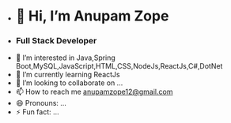 -  <h1>👋 Hi, I’m Anupam Zope </h1>
- <h3>Full Stack Developer</h3>
- 👀 I’m interested in Java,Spring Boot,MySQL,JavaScript,HTML,CSS,NodeJs,ReactJs,C#,DotNet
- 🌱 I’m currently learning ReactJs
- 💞️ I’m looking to collaborate on ...
- 📫 How to reach me  anupamzope12@gmail.com
- 😄 Pronouns: ...
- ⚡ Fun fact: ...

<!---
anupamzope12/anupamzope12 is a ✨ special ✨ repository because its `README.md` (this file) appears on your GitHub profile.
You can click the Preview link to take a look at your changes.
--->
